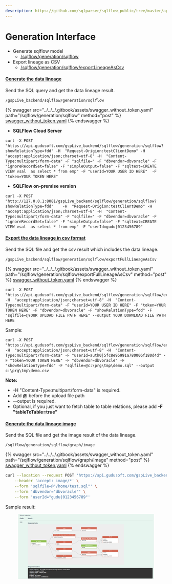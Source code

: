 ```yaml
---
description: https://github.com/sqlparser/sqlflow_public/tree/master/api
---
```


# Generation Interface

* Generate sqlflow model
  * [/sqlflow/generation/sqlflow](sqlflow-generation-sqlflow.md#generate-sqlflow-model)
* Export lineage as CSV
  * [/sqlflow/generation/sqlflow/exportLineageAsCsv](sqlflow-generation-sqlflow-exportlineageascsv.md#export-lineage-as-csv)

#### [**Generate the data lineage**](sqlflow-generation-sqlflow.md)

Send the SQL query and get the data lineage result.

```
/gspLive_backend/sqlflow/generation/sqlflow
```

{% swagger src="../../../.gitbook/assets/swagger_without_token.yaml" path="/sqlflow/generation/sqlflow" method="post" %}
[swagger_without_token.yaml](../../../.gitbook/assets/swagger_without_token.yaml)
{% endswagger %}

* **SQLFlow Cloud Server**

```
curl -X POST "https://api.gudusoft.com/gspLive_backend/sqlflow/generation/sqlflow?showRelationType=fdd" -H  "Request-Origion:testClientDemo" -H  "accept:application/json;charset=utf-8" -H  "Content-Type:multipart/form-data" -F "sqlfile=" -F "dbvendor=dbvoracle" -F "ignoreRecordSet=false" -F "simpleOutput=false" -F "sqltext=CREATE VIEW vsal  as select * from emp" -F "userId=YOUR USER ID HERE"  -F "token=YOUR TOKEN HERE"
```

* **SQLFlow on-premise version**

```
curl -X POST "http://127.0.0.1:8081/gspLive_backend/sqlflow/generation/sqlflow?showRelationType=fdd"    -H  "Request-Origion:testClientDemo" -H  "accept:application/json;charset=utf-8" -H  "Content-Type:multipart/form-data" -F "sqlfile=" -F "dbvendor=dbvoracle" -F "ignoreRecordSet=false" -F "simpleOutput=false" -F "sqltext=CREATE VIEW vsal  as select * from emp" -F "userId=gudu|0123456789" 
```

#### [**Export the data lineage in csv format**](sqlflow-generation-sqlflow-exportlineageascsv.md)

Send the SQL file and get the csv result which includes the data lineage.

```
/gspLive_backend/sqlflow/generation/sqlflow/exportFullLineageAsCsv
```

{% swagger src="../../../.gitbook/assets/swagger_without_token.yaml" path="/sqlflow/generation/sqlflow/exportFullLineageAsCsv" method="post" %}
[swagger_without_token.yaml](../../../.gitbook/assets/swagger_without_token.yaml)
{% endswagger %}

```
curl -X POST "https://api.gudusoft.com/gspLive_backend/sqlflow/generation/sqlflow/exportFullLineageAsCsv" -H  "accept:application/json;charset=utf-8" -H  "Content-Type:multipart/form-data" -F "userId=YOUR USER ID HERE" -F "token=YOUR TOKEN HERE" -F "dbvendor=dbvoracle" -F "showRelationType=fdd" -F "sqlfile=@YOUR UPLOAD FILE PATH HERE" --output YOUR DOWNLOAD FILE PATH HERE
```

Sample:

```
curl -X POST "https://api.gudusoft.com/gspLive_backend/sqlflow/generation/sqlflow/exportFullLineageAsCsv" -H  "accept:application/json;charset=utf-8" -H  "Content-Type:multipart/form-data" -F "userId=auth0|5fc8e95991a780006f180d4d" -F "token=YOUR TOKEN HERE" -F "dbvendor=dbvoracle" -F "showRelationType=fdd" -F "sqlfile=@c:\prg\tmp\demo.sql" --output c:\prg\tmp\demo.csv
```

**Note:**

* \-H "Content-Type:multipart/form-data" is required.
* Add **@** before the upload file path
* \--output is required.
* Optional, if you just want to fetch table to table relations, please add **-F "tableToTable=true"**

#### [Generate the data lineage image](sqlflow-selectedgraph-image.md)&#x20;

Send the SQL file and get the image result of the data lineage.

```
/sqlflow/generation/sqlflow/graph/image
```

{% swagger src="../../../.gitbook/assets/swagger_without_token.yaml" path="/sqlflow/generation/sqlflow/graph/image" method="post" %}
[swagger_without_token.yaml](../../../.gitbook/assets/swagger_without_token.yaml)
{% endswagger %}

```bash
curl --location --request POST 'https://api.gudusoft.com/gspLive_backend/sqlflow/generation/sqlflow/graph/image' \
    --header 'accept: image/*' \
    --form 'sqlfile=@"/home/test.sql"' \
    --form 'dbvendor="dbvoracle"' \
    --form 'userId="gudu|0123456789"'
```

Sample result:

<figure><img src="../../../.gitbook/assets/微信截图_20230322234254.png" alt=""><figcaption></figcaption></figure>
